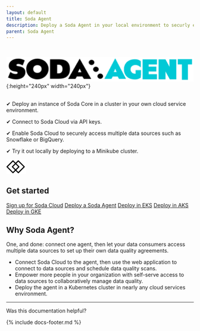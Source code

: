 ```yaml
---
layout: default
title: Soda Agent
description: Deploy a Soda Agent in your local environment to securly execute scheduled scans for Soda Cloud.
parent: Soda Agent
---
```

<br />

![soda-agent-logo](/assets/images/soda-agent-logo.png){:height="240px" width="240px"}
<br />
<br />

<p>&#10004;  Deploy an instance of Soda Core in a cluster in your own cloud service environment.<br /></p>
<p>&#10004;  Connect to Soda Cloud via API keys.<br /></p>
<p>&#10004;  Enable Soda Cloud to securely access multiple data sources such as Snowflake or BigQuery.<br /></p>
<p>&#10004;  Try it out locally by deploying to a Minikube cluster.<br /></p>


<div class="docs-html-content">
    <section class="docs-section" style="padding-top:0">
        <div class="docs-section-row">
            <div class="docs-grid-3cols">
                <div>
                    <img src="/assets/images/icons/icon-collaboration@2x.png" width="54" height="40">
                    <h2>Get started</h2>
                    <a href="https://cloud.soda.io/signup?utm_source=docs" target="_blank">Sign up for Soda Cloud</a>
                    <a href="/soda-agent/deploy.html" target="_blank">Deploy a Soda Agent</a>
                    <a href="/soda-agent/deploy-aws.html" target="_blank">Deploy in EKS</a>
                    <a href="/soda-agent/deploy-azure.html" target="_blank">Deploy in AKS</a>      
                    <a href="/soda-agent/deploy-google.html" target="_blank">Deploy in GKE</a>               
                </div>
            </div>
        </div>        
    </section>
</div>


## Why Soda Agent?

One, and done: connect one agent, then let your data consumers access multiple data sources to set up their own data quality agreements. 
* Connect Soda Cloud to the agent, then use the web application to connect to data sources and schedule data quality scans. 
* Empower more people in your organization with self-serve access to data sources to collaboratively manage data quality.
* Deploy the agent in a Kubernetes cluster in nearly any cloud services environment.

---

Was this documentation helpful?

<!-- LikeBtn.com BEGIN -->
<span class="likebtn-wrapper" data-theme="tick" data-i18n_like="Yes" data-ef_voting="grow" data-show_dislike_label="true" data-counter_zero_show="true" data-i18n_dislike="No"></span>
<script>(function(d,e,s){if(d.getElementById("likebtn_wjs"))return;a=d.createElement(e);m=d.getElementsByTagName(e)[0];a.async=1;a.id="likebtn_wjs";a.src=s;m.parentNode.insertBefore(a, m)})(document,"script","//w.likebtn.com/js/w/widget.js");</script>
<!-- LikeBtn.com END -->

{% include docs-footer.md %}